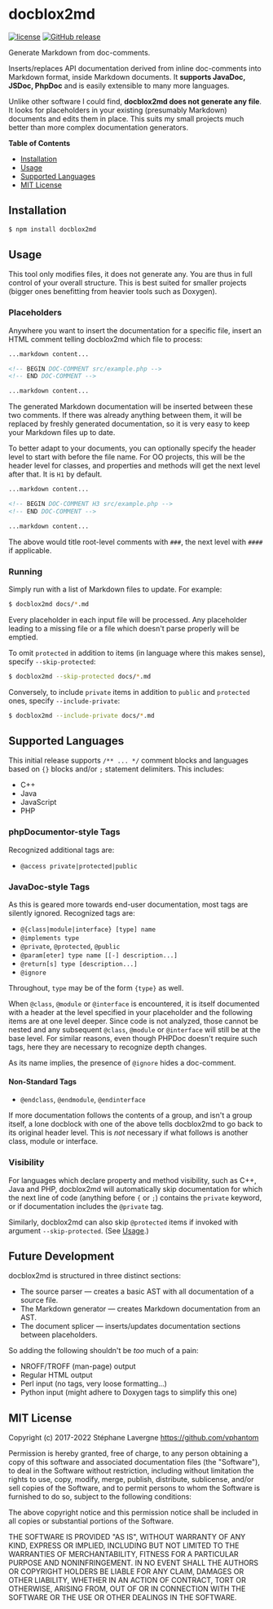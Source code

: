 # docblox2md

[![license](https://img.shields.io/github/license/vphantom/docblox2md.svg?style=plastic)]() [![GitHub release](https://img.shields.io/github/release/vphantom/docblox2md.svg?style=plastic)]()

Generate Markdown from doc-comments.

Inserts/replaces API documentation derived from inline doc-comments into Markdown format, inside Markdown documents.  It **supports JavaDoc, JSDoc, PhpDoc** and is easily extensible to many more languages.

Unlike other software I could find, **docblox2md does not generate any file**.  It looks for placeholders in your existing (presumably Markdown) documents and edits them in place.  This suits my small projects much better than more complex documentation generators.

**Table of Contents**

- [Installation](#installation)
- [Usage](#usage)
- [Supported Languages](#supported-languages)
- [MIT License](#mit-license)


## Installation

```sh
$ npm install docblox2md
```


## Usage

This tool only modifies files, it does not generate any.  You are thus in full control of your overall structure.  This is best suited for smaller projects (bigger ones benefitting from heavier tools such as Doxygen).

### Placeholders

Anywhere you want to insert the documentation for a specific file, insert an HTML comment telling docblox2md which file to process:

```md
...markdown content...

<!-- BEGIN DOC-COMMENT src/example.php -->
<!-- END DOC-COMMENT -->

...markdown content...
```

The generated Markdown documentation will be inserted between these two comments.  If there was already anything between them, it will be replaced by freshly generated documentation, so it is very easy to keep your Markdown files up to date.

To better adapt to your documents, you can optionally specify the header level to start with before the file name.  For OO projects, this will be the header level for classes, and properties and methods will get the next level after that.  It is `H1` by default.

```md
...markdown content...

<!-- BEGIN DOC-COMMENT H3 src/example.php -->
<!-- END DOC-COMMENT -->

...markdown content...
```

The above would title root-level comments with `###`, the next level with `####` if applicable.

### Running

Simply run with a list of Markdown files to update.  For example:

```sh
$ docblox2md docs/*.md
```

Every placeholder in each input file will be processed.  Any placeholder leading to a missing file or a file which doesn't parse properly will be emptied.

To omit `protected` in addition to items (in language where this makes sense), specify `--skip-protected`:

```sh
$ docblox2md --skip-protected docs/*.md
```

Conversely, to include `private` items in addition to `public` and `protected` ones, specify `--include-private`:

```sh
$ docblox2md --include-private docs/*.md
```


## Supported Languages

This initial release supports `/** ... */` comment blocks and languages based on `{}` blocks and/or `;` statement delimiters.  This includes:

* C++
* Java
* JavaScript
* PHP

### phpDocumentor-style Tags

Recognized additional tags are:

* `@access private|protected|public`

### JavaDoc-style Tags

As this is geared more towards end-user documentation, most tags are silently ignored.  Recognized tags are:

* `@{class|module|interface} [type] name`
* `@implements type`
* `@private`, `@protected`, `@public`
* `@param[eter] type name [[-] description...]`
* `@return[s] type [description...]`
* `@ignore`

Throughout, `type` may be of the form `{type}` as well.

When `@class`, `@module` or `@interface` is encountered, it is itself documented with a header at the level specified in your placeholder and the following items are at one level deeper.  Since code is not analyzed, those cannot be nested and any subsequent `@class`, `@module` or `@interface` will still be at the base level.  For similar reasons, even though PHPDoc doesn't require such tags, here they are necessary to recognize depth changes.

As its name implies, the presence of `@ignore` hides a doc-comment.

#### Non-Standard Tags

* `@endclass`, `@endmodule`, `@endinterface`

If more documentation follows the contents of a group, and isn't a group itself, a lone docblock with one of the above tells docblox2md to go back to its original header level.  This is _not_ necessary if what follows is another class, module or interface.

### Visibility

For languages which declare property and method visibility, such as C++, Java and PHP, docblox2md will automatically skip documentation for which the next line of code (anything before `{` or `;`) contains the `private` keyword, or if documentation includes the `@private` tag.

Similarly, docblox2md can also skip `@protected` items if invoked with argument `--skip-protected`.  (See [Usage](#usage).)


## Future Development

docblox2md is structured in three distinct sections:

* The source parser — creates a basic AST with all documentation of a source file.
* The Markdown generator — creates Markdown documentation from an AST.
* The document splicer — inserts/updates documentation sections between placeholders.

So adding the following shouldn't be _too_ much of a pain:

* NROFF/TROFF (man-page) output
* Regular HTML output
* Perl input (no tags, very loose formatting...)
* Python input (might adhere to Doxygen tags to simplify this one)


## MIT License

Copyright (c) 2017-2022 Stéphane Lavergne <https://github.com/vphantom>

Permission is hereby granted, free of charge, to any person obtaining a copy of this software and associated documentation files (the "Software"), to deal in the Software without restriction, including without limitation the rights to use, copy, modify, merge, publish, distribute, sublicense, and/or sell copies of the Software, and to permit persons to whom the Software is furnished to do so, subject to the following conditions:

The above copyright notice and this permission notice shall be included in all copies or substantial portions of the Software.

THE SOFTWARE IS PROVIDED "AS IS", WITHOUT WARRANTY OF ANY KIND, EXPRESS OR IMPLIED, INCLUDING BUT NOT LIMITED TO THE WARRANTIES OF MERCHANTABILITY, FITNESS FOR A PARTICULAR PURPOSE AND NONINFRINGEMENT. IN NO EVENT SHALL THE AUTHORS OR COPYRIGHT HOLDERS BE LIABLE FOR ANY CLAIM, DAMAGES OR OTHER LIABILITY, WHETHER IN AN ACTION OF CONTRACT, TORT OR OTHERWISE, ARISING FROM, OUT OF OR IN CONNECTION WITH THE SOFTWARE OR THE USE OR OTHER DEALINGS IN THE SOFTWARE.

